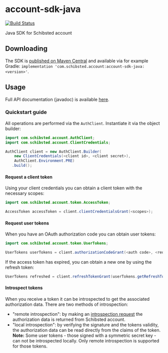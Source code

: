 # account-sdk-java
[![Build Status](https://travis-ci.com/schibsted/account-sdk-java.svg?branch=master)](https://travis-ci.com/schibsted/account-sdk-java)

Java SDK for Schibsted account

## Downloading
The SDK is [published on Maven Central](https://search.maven.org/artifact/com.schibsted.account/account-sdk-java) and available via for
example Gradle: `implementation 'com.schibsted.account:account-sdk-java:<version>'`.

## Usage

Full API documentation (javadoc) is available [here](https://schibsted.github.io/account-sdk-java/).

### Quickstart guide

All operations are performed via the `AuthClient`. Instantiate it via the object builder:
```java
import com.schibsted.account.AuthClient;
import com.schibsted.account.ClientCredentials;

AuthClient client = new AuthClient.Builder(
    new ClientCredentials(<client id>, <client secret>),
    AuthClient.Environment.PRE)
   .build();
```

#### Request a client token
Using your client credentials you can obtain a client token with the necessary scopes:

```java
import com.schibsted.account.token.AccessToken;

AccessToken accessToken = client.clientCredentialsGrant(<scopes>);
```

#### Request user tokens
When you have an OAuth authorization code you can obtain user tokens:

```java
import com.schibsted.account.token.UserTokens;

UserTokens userTokens = client.authorizationCodeGrant(<auth code>, <redirect uri>, <expected nonce>);
```

If the access token has expired, you can obtain a new one by using the refresh token:
```java
UserTokens refreshed = client.refreshTokenGrant(userTokens.getRefreshToken().getToken());
```

#### Introspect tokens
When you receive a token it can be introspected to get the associated authorization data. There are two methods
of introspection:
* "remote introspection": by making an [introspection request](https://tools.ietf.org/html/rfc7662#section-2.1) the
  authorization data is returned from Schibsted account.
* "local introspection": by verifying the signature and the tokens validity, the authorization data can be read directly
  from the claims of the token. **Note:** Some user tokens - those signed with a symmetric secret key - can not be
  introspected locally. Only remote introspection is supported for those tokens.

